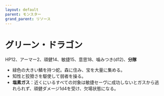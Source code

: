 ```yaml
---
layout: default
parent: モンスター
grand_parent: リソース
---
```


# グリーン・ドラゴン

HP12、アーマー2、頑健14、敏捷15、意思18、噛みつき(d12)、**分隊**

- 緑色の大きい鱗を持つ蛇。森に住み、宝を大量に集める。
- 知性と狡猾さを駆使して弱者を操る。
- **塩素ガス**：近くにいるすべての対象は敏捷セーヴに成功しないとガスから逃れられず、頑健ダメージ1d4を受け、欠場状態になる。
